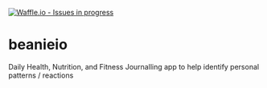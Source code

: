 [![Waffle.io - Issues in progress](https://badge.waffle.io/beanieio/beanieio.png?label=in%20progress&title=In%20Progress)](https://waffle.io/beanieio/beanieio?utm_source=badge)
# beanieio
Daily Health, Nutrition, and Fitness Journalling app to help identify personal patterns / reactions
